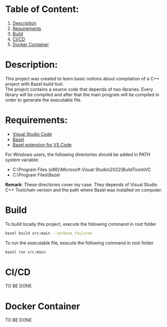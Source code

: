 # Table of Content:
1. [Description](#description)
1. [Requirements](#requirements)
2. [Build](#build)
3. [CI/CD](#cicd)
4. [Docker Container](#docker-container)

# Description:
This project was created to learn basic notions about compilation of a C++ project with Bazel build tool.</br>
The project contains a source code that depends of two libraries. Every library will be compiled and after that the main program will be compiled in order to generate the executable file.

# Requirements:
- [Visual Studio Code](https://code.visualstudio.com/download)
- [Bazel](https://bazel.build/install)
- [Bazel extension for VS Code](https://marketplace.visualstudio.com/items?itemName=BazelBuild.vscode-bazel)

For Windows users, the following directories should be added in PATH system variable:
- C:\Program Files (x86)\Microsoft Visual Studio\2022\BuildTools\VC
- C:\Program Files\Bazel

<b>Remark</b>: These directories cover my case. They depends of Visual Studio C++ Toolchain version and the path where Bazel was installed on computer.

# Build
To build locally this project, execute the following command in root folder
```bash
bazel build src:main --verbose_failures
```
To run the executable file, execute the following command in root folder
```bash
bazel run src:main
```
# CI/CD
TO BE DONE

# Docker Container
TO BE DONE